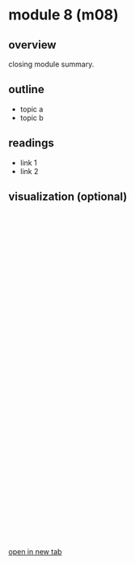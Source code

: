 <!--
worklog. last edit 2025-08-19 by jmill
- populate content for module 8
- added scaffold
-->

# module 8 (m08)

## overview

closing module summary.

## outline

- topic a
- topic b

## readings

- link 1
- link 2

## visualization (optional)

<iframe src="https://<streamlit-app>.streamlit.app/?embed=true" width="100%" height="650" frameborder="0"></iframe>

[open in new tab](https://<streamlit-app>.streamlit.app/)
